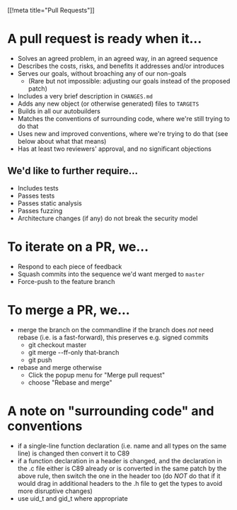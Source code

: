 [[!meta title="Pull Requests"]]

# A pull request is ready when it...

- Solves an agreed problem, in an agreed way, in an agreed sequence
- Describes the costs, risks, and benefits it addresses and/or introduces
- Serves our goals, without broaching any of our non-goals
    - (Rare but not impossible: adjusting our goals instead of the proposed patch)
- Includes a very brief description in `CHANGES.md`
- Adds any new object (or otherwise generated) files to `TARGETS`
- Builds in all our autobuilders
- Matches the conventions of surrounding code, where we're still trying to do that
- Uses new and improved conventions, where we're trying to do that (see below about what that means)
- Has at least two reviewers' approval, and no significant objections

## We'd like to further require...

- Includes tests
- Passes tests
- Passes static analysis
- Passes fuzzing
- Architecture changes (if any) do not break the security model

# To iterate on a PR, we...

- Respond to each piece of feedback
- Squash commits into the sequence we'd want merged to `master`
- Force-push to the feature branch

# To merge a PR, we...

- merge the branch on the commandline if the branch does *not* need rebase (i.e. is a fast-forward), this preserves e.g. signed commits
  - git checkout master
  - git merge --ff-only that-branch
  - git push
- rebase and merge otherwise
  - Click the popup menu for "Merge pull request"
  - choose "Rebase and merge"

# A note on "surrounding code" and conventions

- if a single-line function declaration (i.e. name and all types on the same line) is changed then convert it to C89
- if a function declaration in a header is changed, and the declaration in the .c file either is C89 already or is converted in the same patch by the above rule, then switch the one in the header too (do _NOT_ do that if it would drag in additional headers to the .h file to get the types to avoid more disruptive changes)
- use uid_t and gid_t where appropriate
